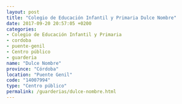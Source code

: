 ```yaml
---
layout: post
title: "Colegio de Educación Infantil y Primaria Dulce Nombre"
date: 2017-09-20 20:57:05 +0200
categories:
- Colegio de Educación Infantil y Primaria
- cordoba
- puente-genil
- Centro público
- guarderia
name: "Dulce Nombre"
province: "Córdoba"
location: "Puente Genil"
code: "14007994"
type: "Centro público"
permalink: /guarderias/dulce-nombre.html
---
```

